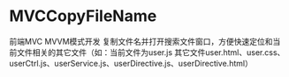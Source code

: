 MVCCopyFileName
===============

前端MVC MVVM模式开发  复制文件名并打开搜索文件窗口，方便快速定位和当前文件相关的其它文件（如：当前文件为user.js  其它文件user.html、user.css、userCtrl.js、userService.js、userDirective.js、userDirective.html）
